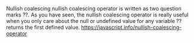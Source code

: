 Nullish coalescing
nullish coalescing operator is written as two question marks ??.
As you have seen, the nullish coalescing operator is really useful when you only care about the null or undefined value for any variable
?? returns the first defined value.
https://javascript.info/nullish-coalescing-operator
